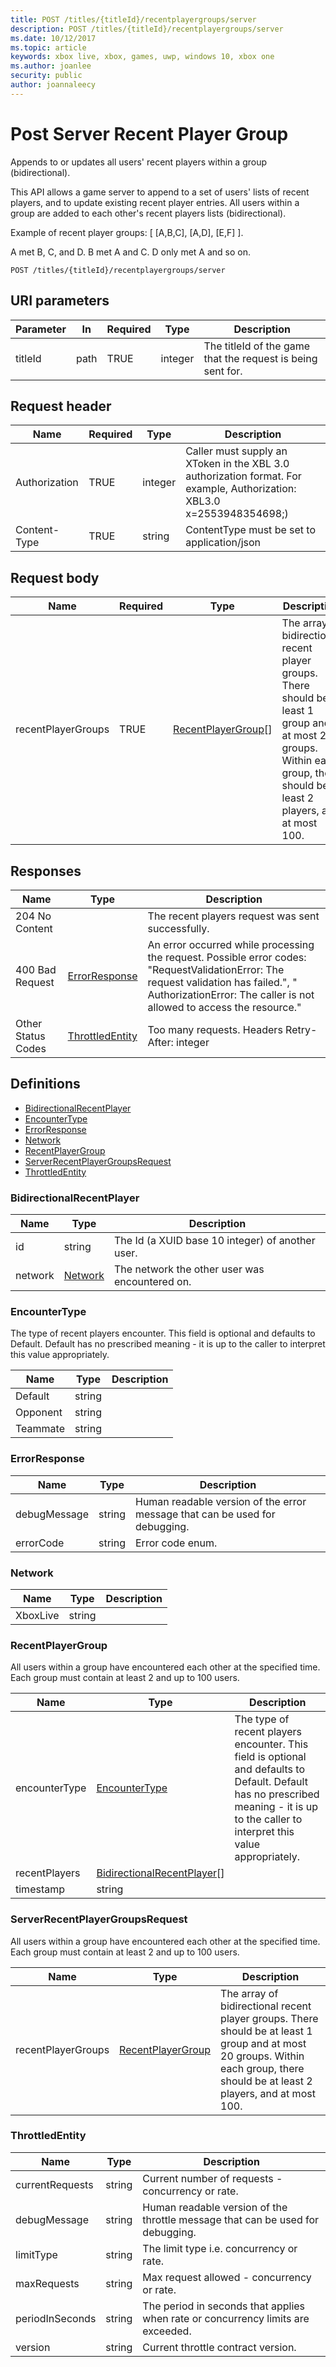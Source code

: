 ```yaml
---
title: POST /titles/{titleId}/recentplayergroups/server
description: POST /titles/{titleId}/recentplayergroups/server
ms.date: 10/12/2017
ms.topic: article
keywords: xbox live, xbox, games, uwp, windows 10, xbox one
ms.author: joanlee
security: public
author: joannaleecy
---
```


# Post Server Recent Player Group

Appends to or updates all users' recent players within a group (bidirectional).

This API allows a game server to append to a set of users' lists of recent players, and to update existing recent player entries. All users within a group are added to each other's recent players lists (bidirectional). 

Example of recent player groups: [ [A,B,C], [A,D], [E,F] ].

A met B, C, and D. B met A and C. D only met A and so on.

```http
POST /titles/{titleId}/recentplayergroups/server
```

<a id="uri-parameters"></a>
 
## URI parameters

| Parameter| In | Required | Type| Description|
| --- | --- | --- | --- | --- |
| titleId| path | TRUE | integer | The titleId of the game that the request is being sent for.|
  
<a id="request-header"></a>

## Request header

| Name| Required | Type| Description|
| --- | --- | --- | --- |
| Authorization| TRUE | integer | Caller must supply an XToken in the XBL 3.0 authorization format. For example, Authorization: XBL3.0 x=2553948354698;<encrypted token>)|
| Content-Type| TRUE | string | ContentType must be set to application/json |

<a id="request-body"></a>

## Request body

| Name| Required| Type| Description|
|---|---|---|---|
| recentPlayerGroups| TRUE| [RecentPlayerGroup](#recentplayergroup)[]| The array of bidirectional recent player groups. There should be at least 1 group and at most 20 groups. Within each group, there should be at least 2 players, and at most 100.|

<a id="responses"></a>

## Responses

| Name| Type| Description|
| --- | --- | --- |
| 204 No Content| | The recent players request was sent successfully.|
| 400 Bad Request| [ErrorResponse](#errorresponse)| An error occurred while processing the request. Possible error codes: "RequestValidationError: The request validation has failed.", " AuthorizationError: The caller is not allowed to access the resource."|
| Other Status Codes| [ThrottledEntity](#throttledentity)| Too many requests. Headers Retry-After: integer|

<a id="definitions"></a>

## Definitions

* [BidirectionalRecentPlayer](#bidirectionalrecentplayer)
* [EncounterType](#encountertype)
* [ErrorResponse](#errorresponse)
* [Network](#network)
* [RecentPlayerGroup](#recentplayergroup)
* [ServerRecentPlayerGroupsRequest](#serverrecentplayergroupsrequest)
* [ThrottledEntity](#throttledentity)

<a id="bidirectionalrecentplayer"></a>

### BidirectionalRecentPlayer

| Name| Type| Description|
|----|----|----|
| id| string| The Id (a XUID base 10 integer) of another user.|
| network| [Network](#network)| The network the other user was encountered on.|

<a id="encountertype"></a>

### EncounterType

The type of recent players encounter. This field is optional and defaults to Default. Default has no prescribed meaning - it is up to the caller to interpret this value appropriately.

| Name| Type| Description|
| --- | --- | --- |
| Default| string| |
| Opponent| string| |
| Teammate| string| |

<a id="errorresponse"></a>

### ErrorResponse

| Name| Type| Description|
|----|----|----|
| debugMessage| string| Human readable version of the error message that can be used for debugging.|
| errorCode| string| Error code enum.|

<a id="network"></a>

### Network

| Name| Type| Description|
|----|----|----|
| XboxLive| string| |

<a id="recentplayergroup"></a>

### RecentPlayerGroup

All users within a group have encountered each other at the specified time. Each group must contain at least 2 and up to 100 users.

| Name| Type| Description|
|----|----|----|
| encounterType| [EncounterType](#encountertype)| The type of recent players encounter. This field is optional and defaults to Default. Default has no prescribed meaning - it is up to the caller to interpret this value appropriately.|
| recentPlayers| [BidirectionalRecentPlayer](#bidirectionalrecentplayer)[]| |
| timestamp| string| |

<a id="serverrecentplayergroupsrequest"></a>

### ServerRecentPlayerGroupsRequest

All users within a group have encountered each other at the specified time. Each group must contain at least 2 and up to 100 users.

| Name| Type| Description|
|----|----|----|
| recentPlayerGroups| [RecentPlayerGroup](#recentplayergroup)| The array of bidirectional recent player groups. There should be at least 1 group and at most 20 groups. Within each group, there should be at least 2 players, and at most 100.|

<a id="throttledentity"></a>

### ThrottledEntity

| Name | Type | Description |
|-------|-----|-----|
| currentRequests| string | Current number of requests - concurrency or rate. |
| debugMessage| string| Human readable version of the throttle message that can be used for debugging.|
| limitType | string | The limit type i.e. concurrency or rate.|
| maxRequests| string| Max request allowed - concurrency or rate. |
| periodInSeconds| string| The period in seconds that applies when rate or concurrency limits are exceeded.|
| version| string| Current throttle contract version.|
